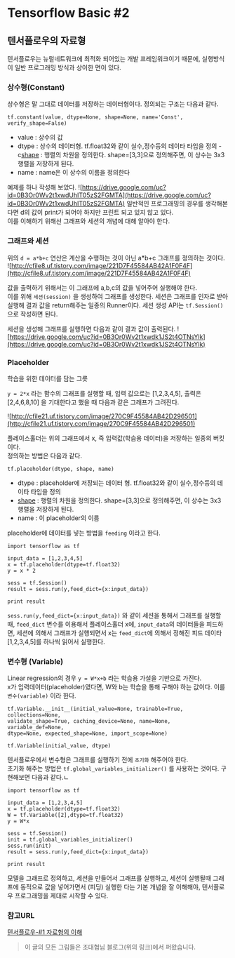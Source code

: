 # Tensorflow Basic #2


## 텐서플로우의 자료형
텐서플로우는 뉴럴네트워크에 최적화 되어있는 개발 프레임워크이기 때문에, 실행방식이 일반 프로그래밍 방식과 상이한 면이 있다.

### 상수형(Constant)
상수형은 말 그대로 데이터를 저장하는 데이터형이다. 정의되는 구조는 다음과 같다.

```
tf.constant(value, dtype=None, shape=None, name='Const', verify_shape=False)
```
- value : 상수의 값
- dtype : 상수의 데이터형. tf.float32와 같이 실수,정수등의 데이타 타입을 정의
-c[shape](https://github.com/Shinye/TIL/blob/master/MachineLearning/tensorflow_basic1.md#텐서란) : 행렬의 차원을 정의한다. shape=[3,3]으로 정의해주면, 이 상수는 3x3 행렬을 저장하게 된다.
- name : name은 이 상수의 이름을 정의한다

예제를 하나 작성해 보았다.
![https://drive.google.com/uc?id=0B3Or0Wv2t1xwdUhIT05zS2FGMTA](https://drive.google.com/uc?id=0B3Or0Wv2t1xwdUhIT05zS2FGMTA)
일반적인 프로그래밍의 경우를 생각해본다면 d의 값이 print가 되어야 하지만 프린트 되고 있지 않고 있다.<br>이를 이해하기 위해선 그래프와 세션의 개념에 대해 알아야 한다.
<br>


### 그래프와 세션
위의 `d = a*b+c` 연산은 계산을 수행하는 것이 아닌 a*b+c 그래프를 정의하는 것이다.<br>
![http://cfile8.uf.tistory.com/image/221D7F45584AB42A1F0F4F](http://cfile8.uf.tistory.com/image/221D7F45584AB42A1F0F4F)

값을 출력하기 위해서는 이 그래프에 a,b,c의 값을 넣어주어 실행해야 한다.<br>이를 위해 `세션(session)` 을 생성하여 그래프를 생성한다. 세션은 그래프를 인자로 받아 실행해 결과 값을 return해주는 일종의 Runner이다.
세션 생성 API는 `tf.Session()` 으로 작성하면 된다.

세션을 생성해 그래프를 실행하면 다음과 같이 결과 값이 출력된다.
![https://drive.google.com/uc?id=0B3Or0Wv2t1xwdk1JS2t4OTNsYlk](https://drive.google.com/uc?id=0B3Or0Wv2t1xwdk1JS2t4OTNsYlk)


### Placeholder
학습을 위한 데이터를 담는 그릇

`y = 2*x` 라는 함수의 그래프를 실행할 때, 입력 값으로는 [1,2,3,4,5], 출력은 [2,4,6,8,10] 을 기대한다고 했을 때 다음과 같은 그래프가 그려진다.

![http://cfile21.uf.tistory.com/image/270C9F45584AB42D296501](http://cfile21.uf.tistory.com/image/270C9F45584AB42D296501)

플레이스홀더는 위의 그래프에서 x, 즉 입력값(학습용 데이터)을 저장하는 일종의 버킷이다.<br>정의하는 방법은 다음과 같다.<br>

```
tf.placeholder(dtype, shape, name)
```

- dtype : placeholder에 저장되는 데이터 형. tf.float32와 같이 실수,정수등의 데이타 타입을 정의
- [shape](https://github.com/Shinye/TIL/blob/master/MachineLearning/tensorflow_basic1.md#텐서란) : 행렬의 차원을 정의한다. shape=[3,3]으로 정의해주면, 이 상수는 3x3 행렬을 저장하게 된다.
- name : 이 placeholder의 이름

placeholder에 데이터를 넣는 방법을 `feeding` 이라고 한다.<br>

```
import tensorflow as tf

input_data = [1,2,3,4,5]
x = tf.placeholder(dtype=tf.float32)
y = x * 2

sess = tf.Session()
result = sess.run(y,feed_dict={x:input_data})

print result
```

`sess.run(y,feed_dict={x:input_data})` 와 같이 세션을 통해서 그래프를 실행할 때, `feed_dict` 변수를 이용해서 플레이스홀더 x에, `input_data`의 데이터들을 피드하면, 세션에 의해서 그래프가 실행되면서 x는 `feed_dict`에 의해서 정해진 피드 데이타 [1,2,3,4,5]를 하나씩 읽어서 실행한다.


### 변수형 (Variable)
Linear regression의 경우 `y = W*x+b` 라는 학습용 가설을 기반으로 가진다.<br>x가 입력데이터(placeholder)였다면, W와 b는 학습을 통해 구해야 하는 값이다. 이를 `변수(variable)` 이라 한다.<br> 

```
tf.Variable.__init__(initial_value=None, trainable=True, collections=None, 
validate_shape=True, caching_device=None, name=None, variable_def=None, 
dtype=None, expected_shape=None, import_scope=None)

tf.Variable(initial_value, dtype)
```


텐서플로우에서 변수형은 그래프를 실행하기 전에 `초기화` 해주어야 한다.<br> 초기화 해주는 방법은 `tf.global_variables_initializer()` 를 사용하는 것이다. 구현해보면 다음과 같다.ㄴ

```
import tensorflow as tf

input_data = [1,2,3,4,5]
x = tf.placeholder(dtype=tf.float32)
W = tf.Variable([2],dtype=tf.float32)
y = W*x

sess = tf.Session()
init = tf.global_variables_initializer()
sess.run(init)
result = sess.run(y,feed_dict={x:input_data})

print result
```


모델을 그래프로 정의하고, 세션을 만들어서 그래프를 실행하고, 세션이 실행될때 그래프에 동적으로 값을 넣어가면서 (피딩) 실행한 다는 기본 개념을 잘 이해해야, 텐서플로우 프로그래밍을 제대로 시작할 수 있다.



### 참고URL
[텐서플로우-#1 자료형의 이해](http://bcho.tistory.com/1150)
> 이 글의 모든 그림들은 조대협님 블로그(위의 링크)에서 퍼왔습니다.